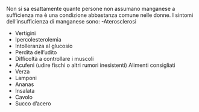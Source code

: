 Non si sa esattamente quante persone non assumano manganese a sufficienza ma è una condizione abbastanza comune nelle donne.
I sintomi dell’insufficienza di manganese sono:
-Aterosclerosi
-	Vertigini
-	Ipercolesterolemia
-	Intolleranza al glucosio
-	Perdita dell’udito
-	Difficoltà a controllare i muscoli
-	Acufeni (udire fischi o altri rumori inesistenti)
Alimenti consigliati
-	Verza
-	Lamponi
-	Ananas
-	Insalata
-	Cavolo
-	Succo d’acero